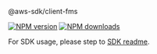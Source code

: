 @aws-sdk/client-fms

[![NPM version](https://img.shields.io/npm/v/@aws-sdk/client-fms/rc.svg)](https://www.npmjs.com/package/@aws-sdk/client-fms)
[![NPM downloads](https://img.shields.io/npm/dm/@aws-sdk/client-fms.svg)](https://www.npmjs.com/package/@aws-sdk/client-fms)

For SDK usage, please step to [SDK readme](https://github.com/aws/aws-sdk-js-v3).
